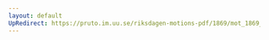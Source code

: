 ```yaml
---
layout: default
UpRedirect: https://pruto.im.uu.se/riksdagen-motions-pdf/1869/mot_1869__ak__211/mot_1869__ak__211-002.pdf
---
```

